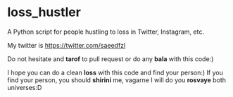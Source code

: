 # loss_hustler
A Python script for people hustling to loss in Twitter, Instagram, etc.

My twitter is https://twitter.com/saeedfzl

Do not hesitate and **tarof** to pull request or do any **bala** with this code:)

I hope you can do a clean **loss** with this code and find your person:)
If you find your person, you should **shirini** me, vagarne I will do you **rosvaye** both universes:D
